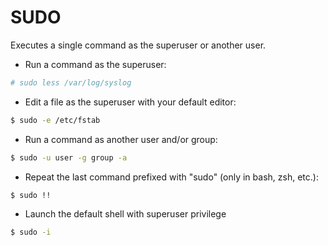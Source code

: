 # SUDO

Executes a single command as the superuser or another user.

- Run a command as the superuser:

```bash
# sudo less /var/log/syslog
```

- Edit a file as the superuser with your default editor:

```bash
$ sudo -e /etc/fstab
```

- Run a command as another user and/or group:

```bash
$ sudo -u user -g group -a
```

- Repeat the last command prefixed with "sudo" (only in bash, zsh, etc.):

```bash
$ sudo !!
```

- Launch the default shell with superuser privilege

```bash
$ sudo -i
```
